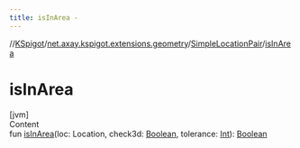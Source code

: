 ```yaml
---
title: isInArea -
---
```

//[KSpigot](../../index.md)/[net.axay.kspigot.extensions.geometry](../index.md)/[SimpleLocationPair](index.md)/[isInArea](is-in-area.md)



# isInArea  
[jvm]  
Content  
fun [isInArea](is-in-area.md)(loc: Location, check3d: [Boolean](https://kotlinlang.org/api/latest/jvm/stdlib/kotlin/-boolean/index.html), tolerance: [Int](https://kotlinlang.org/api/latest/jvm/stdlib/kotlin/-int/index.html)): [Boolean](https://kotlinlang.org/api/latest/jvm/stdlib/kotlin/-boolean/index.html)  



